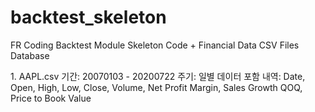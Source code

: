 # backtest_skeleton

FR Coding Backtest Module Skeleton Code + Financial Data CSV Files Database

<Financial Data CSV Files>
  1. AAPL.csv
    기간: 20070103 - 20200722
    주기: 일별 데이터
    포함 내역: Date, Open, High, Low, Close, Volume, Net Profit Margin, Sales Growth QOQ, Price to Book Value
